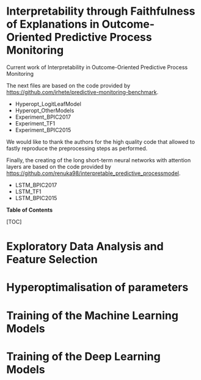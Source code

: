 # Interpretability through Faithfulness of Explanations in Outcome-Oriented Predictive Process Monitoring
Current work of Interpretability in Outcome-Oriented Predictive Process Monitoring

The next files are based on the code provided by https://github.com/irhete/predictive-monitoring-benchmark. 

- Hyperopt_LogitLeafModel
- Hyperopt_OtherModels
- Experiment_BPIC2017
- Experiment_TF1
- Experiment_BPIC2015

 We would like to thank the authors for the high quality code that allowed to fastly reproduce the preprocessing steps as performed.

Finally, the creating of the long short-term neural networks with attention layers are based on the code provided by https://github.com/renuka98/interpretable_predictive_processmodel.

- LSTM_BPIC2017
- LSTM_TF1
- LSTM_BPIC2015


**Table of Contents**

[TOC]

# Exploratory Data Analysis and Feature Selection

# Hyperoptimalisation of parameters

# Training of the Machine Learning Models

# Training of the Deep Learning Models
